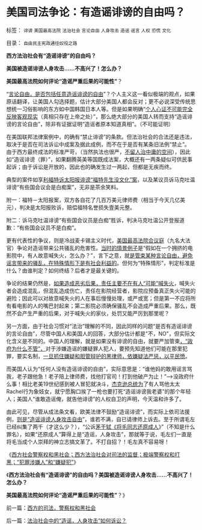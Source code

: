 # 美国司法争论：有造谣诽谤的自由吗？

标签： `诽谤` `美国最高法院` `法治社会` `言论自由` `人身攻击` `造谣` `谣言` `人权` `恐慌` `文化` 

目录： `自由民主宪政通往奴役之路`

**西方法治社会有“造谣诽谤”的自由吗？**

**美国被造谣诽谤人身攻击……不高兴了！怎么办？**

**美国最高法院如何评论“造谣严重后果的可能性”**？

“[言论自由，是否包括任意造谣诽谤的自由](../../../2011/2/18/言论自由的许可证审批和批判.md)”？个人主义这一看似极端的观点，如果原话翻译，让美国人勾选择题，估计大部分美国人都会反对；更不必说深受传统思想统一习俗影响的东方如中国韩国日本人等。但是如果明确“[个人心证不可能完全反映客观现实](../../../2010/12/9/传媒和记者不负责“绝对真实”;维基解密不可能泄密；.md)（真相只存在上帝之处）”，那么绝大部分的美国人转而支持“造谣诽谤的言论自由”，除非有证据证明“造谣者原本知道真相”。（不可能证明）

在美国联邦法律案例中，的确有“禁止诽谤”的条款。但法治社会的合法还是违法，取决于是否在司法诉讼中成案及据此成例，而不在于是否有某条旧法例“禁止”。
由于西方最终成法的标准严苛，（当然执法也很严，[不留人治中庸的空间](../../../2011/1/23/中国自古无“无辜”和申肖克的救渎.md)），因此如“造谣诽谤（罪）”，如果翻腾英美等国既成法案，大概还有一两条疑似可供民事起诉；由于诉讼是开放的，因此也的确发生过一两起，但都是无疾而终。



典型的案件如享[利福特诉太阳报诽谤“福特先生没文化”案](http://hi.baidu.com/darthchn/blog/item/5a399c2c5539c039349bf7e7.html)，以及某议员诉马克吐温诽谤“有些国会议会是白痴案”，无非是茶余笑料。

附一：福特－太阳报案，双方各自花了几百万美元律师费（相当于今天几亿美元），判决是太阳报败诉，赔偿福特名誉损失壹美元整。

附二：诉马克吐温诽谤“有些国会议员是白痴”胜诉，判决马克吐温公开登报道歉：“有些国会议员不是白痴”。

更有代表性的争议，则是冷战麦卡锡主义时代，[美国最高法院合议庭](../../../2011/5/11/美国最高法院“违宪”怎么办？.md)（九名大法官）争论对造谣带来公共骚乱的危害性。[当时的情景例子](../../../2010/10/21/意识形态的“假设场景”和邪教.md)是“假如在一个拥挤的电影院中，有人故意喊失火，怎么办？”，言下之意，就[是管束某种言论自由，避免谣言带来的骚乱，在特殊情形下是有社会利益的](../../../2011/6/1/社会反馈的系统模型和动乱机理.md)。但何为“特殊情形”，判定标准是什么？由谁判定？如何终结？后者才是最关键的。

争论的结果仍然是，[如果造成恶劣后果，责任主要不在有人“可能”喊失火](../../../2010/11/30/为什么处罚造谣将制造恐慌？.md)，喊失火者会造成混乱，但混乱造成伤亡，责任在影院经营者，影院应预备真正失火可能的避险；因此可以对故意喊失火的人在事后慢慢处理，或严或宽；但是第一不应将所有看电影的人的嘴巴封起来；第二影院必须确保骚乱不会造成严重后果。那么，既然不会产生严重的后果，对于喊失火的家伙，处罚又能严厉到那里呢？

另一方面，由于社会习惯对“法治”理解的不同，因此同样的问题“是否有造谣诽谤的言论自由”，尽管中国人和美国人的回答，大部分估计都是"不，NO"，但实际文化含义是不同的。中国人的理解，就是如果没有诽谤的自由，就要严加管束[，“政府为什么不管”，](http://blog.sina.com.cn/s/blog_5563a64d0100gfpk.html)对于涉嫌造谣的嫌疑罪人犯人，要预先知道他们可能在那里犯罪，要实名制，[一旦抓住嫌疑和胆管辩护的黑律师，依嫌疑法严惩，以平民愤](../../../2011/4/23/谁能无辜“胆敢辩护罪”和“胆敢进化罪”.md)。

而美国人认为“任何人没有造谣诽谤的自由”，实际意思是：“谁他妈的敢用谣言骂我，老子跟他急！老子陪上律师费，找他打官司！打到他破产为止！”——>没政府什么事！相比老美19世纪感到被人冒犯就决斗，[杰克逊总统为](../../../2011/5/20/美国总统搞腐败很困难；“党父”杰克逊总统.md)了有人骂他太太Rachel行为象妓女，就宁愿胸口挨了一枪也要打死“造谣诽谤我老婆”的那个年轻人；美国人“谁敢造谣俺，就告他诽谤”的人权自卫的声明，今天温和许多了。

由此可见，尽管从成法条文看，欧美法律不鼓励“造谣诽谤”，而实际上依司法援例，[则是“造谣诽谤人身攻击自由](../../../2010/5/17/袁腾飞绝没有人身攻击却遭毛派人身攻击.md)”，谁若不满，自已请律师上诉去。至于所谓毛左已经纠集了两千（才这么少？），“公诉[茅于轼《将毛同志还原成人](../../../2010/5/24/袁腾飞确实没有资格评价毛主席！散户有胆量赚钱吗？.md)》”（不知是什么罪名），如果“还原成人”算得上是“造谣，人身攻击”，那就等于说，毛左们一直是将毛当成个人崇拜的神立志搞文革了。不打自招？！毛左真不容易呀！

《[西方社会警察权和黑社会；西方法治社会对司法的监督；极端警察权和打黑；“犯罪涉嫌人”和“嫌疑犯”](../../../2011/6/8/西方的司法，警察权和黑社会.md)》

《**西方法治社会有“造谣诽谤”的自由吗？美国被造谣诽谤人身攻击……不高兴了！怎么办？**

**美国最高法院如何评论“造谣严重后果的可能性”**？》

前一篇：[西方的司法，警察权和黑社会](../../../2011/6/8/西方的司法，警察权和黑社会.md)

后一篇：[法治社会中的“造谣，人身攻击”如何诉讼？](../../../2011/6/8/法治社会中的“造谣，人身攻击”如何诉讼？.md)